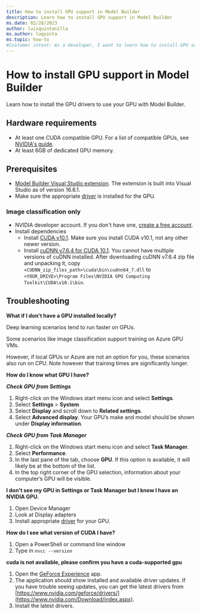 ```yaml
---
title: How to install GPU support in Model Builder
description: Learn how to install GPU support in Model Builder
ms.date: 02/28/2023
author: luisquintanilla
ms.author: luquinta
ms.topic: how-to
#Customer intent: As a developer, I want to learn how to install GPU support for Model Builder
---
```


# How to install GPU support in Model Builder

Learn how to install the GPU drivers to use your GPU with Model Builder.

## Hardware requirements

- At least one CUDA compatible GPU. For a list of compatible GPUs, see [NVIDIA's guide](https://developer.nvidia.com/cuda-gpus).
- At least 6GB of dedicated GPU memory.

## Prerequisites

- [Model Builder Visual Studio extension](install-model-builder.md). The extension is built into Visual Studio as of version 16.6.1.
- Make sure the appropriate [driver](https://www.nvidia.com/drivers) is installed for the GPU.

### Image classification only

- NVIDIA developer account. If you don't have one, [create a free account](https://developer.nvidia.com/developer-program).
- Install dependencies
  - Install [CUDA v10.1](https://developer.nvidia.com/cuda-10.1-download-archive-update2). Make sure you install CUDA v10.1, not any other newer version.
  - Install [cuDNN v7.6.4 for CUDA 10.1](https://developer.nvidia.com/rdp/cudnn-download). You cannot have multiple versions of cuDNN installed. After downloading cuDNN v7.6.4 zip file and unpacking it, copy `<CUDNN_zip_files_path>\cuda\bin\cudnn64_7.dll` to `<YOUR_DRIVE>\Program Files\NVIDIA GPU Computing Toolkit\CUDA\v10.1\bin`.

## Troubleshooting

**What if I don't have a GPU installed locally?**

Deep learning scenarios tend to run faster on GPUs.

Some scenarios like image classification support training on Azure GPU VMs.

However, if local GPUs or Azure are not an option for you, these scenarios also run on CPU. Note however that training times are significantly longer.  

**How do I know what GPU I have?**

***Check GPU from Settings***

1. Right-click on the Windows start menu icon and select **Settings**.
1. Select **Settings** > **System**
1. Select **Display** and scroll down to **Related settings**.
1. Select **Advanced display**. Your GPU’s make and model should be shown under **Display information**.

***Check GPU from Task Manager***
1. Right-click on the Windows start menu icon and select **Task Manager**.
1. Select **Performance**.
1. In the last pane of the tab, choose **GPU**. If this option is available, it will likely be at the bottom of the list.
1. In the top right corner of the GPU selection, information about your computer’s GPU will be visible.

**I don't see my GPU in Settings or Task Manager but I know I have an NVIDIA GPU.**

1. Open Device Manager
1. Look at Display adapters
1. Install appropriate [driver](https://www.nvidia.com/drivers) for your GPU.

**How do I see what version of CUDA I have?**

1. Open a PowerShell or command line window
1. Type in `nvcc --version`

**cuda is not available, please confirm you have a cuda-supported gpu**

1. Open the [GeForce Experience](https://www.nvidia.com/en-us/geforce/geforce-experience/) app.
1. The application should show installed and available driver updates. If you have trouble seeing updates, you can get the latest drivers from [https://www.nvidia.com/geforce/drivers/](https://www.nvidia.com/Download/index.aspx).
1. Install the latest drivers.
